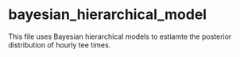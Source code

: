 # bayesian_hierarchical_model

This file uses Bayesian hierarchical models to estiamte the posterior distribution of hourly tee times.
